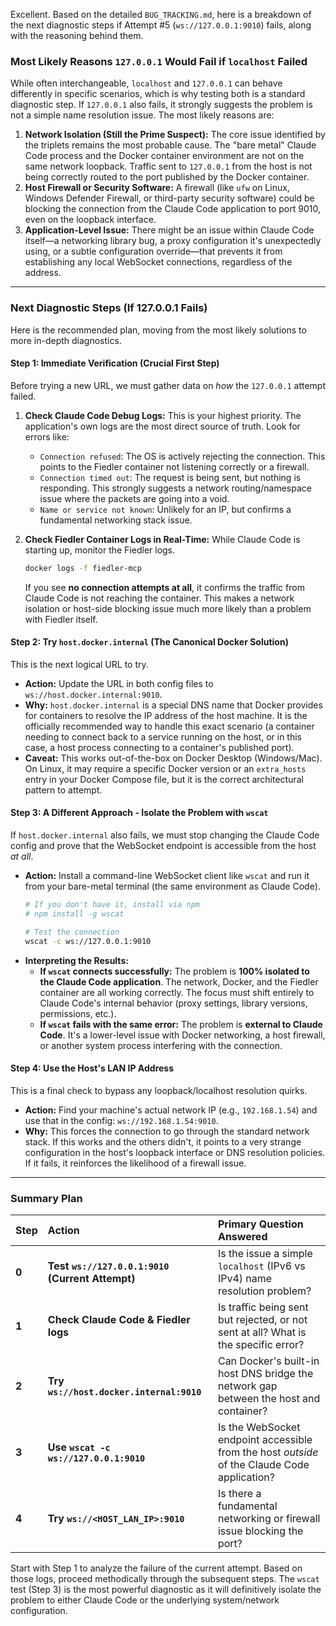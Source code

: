 Excellent. Based on the detailed `BUG_TRACKING.md`, here is a breakdown of the next diagnostic steps if Attempt #5 (`ws://127.0.0.1:9010`) fails, along with the reasoning behind them.

### Most Likely Reasons `127.0.0.1` Would Fail if `localhost` Failed

While often interchangeable, `localhost` and `127.0.0.1` can behave differently in specific scenarios, which is why testing both is a standard diagnostic step. If `127.0.0.1` also fails, it strongly suggests the problem is not a simple name resolution issue. The most likely reasons are:

1.  **Network Isolation (Still the Prime Suspect):** The core issue identified by the triplets remains the most probable cause. The "bare metal" Claude Code process and the Docker container environment are not on the same network loopback. Traffic sent to `127.0.0.1` from the host is not being correctly routed to the port published by the Docker container.
2.  **Host Firewall or Security Software:** A firewall (like `ufw` on Linux, Windows Defender Firewall, or third-party security software) could be blocking the connection from the Claude Code application to port 9010, even on the loopback interface.
3.  **Application-Level Issue:** There might be an issue within Claude Code itself—a networking library bug, a proxy configuration it's unexpectedly using, or a subtle configuration override—that prevents it from establishing any local WebSocket connections, regardless of the address.

---

### Next Diagnostic Steps (If 127.0.0.1 Fails)

Here is the recommended plan, moving from the most likely solutions to more in-depth diagnostics.

#### **Step 1: Immediate Verification (Crucial First Step)**

Before trying a new URL, we must gather data on *how* the `127.0.0.1` attempt failed.

1.  **Check Claude Code Debug Logs:** This is your highest priority. The application's own logs are the most direct source of truth. Look for errors like:
    *   `Connection refused`: The OS is actively rejecting the connection. This points to the Fiedler container not listening correctly or a firewall.
    *   `Connection timed out`: The request is being sent, but nothing is responding. This strongly suggests a network routing/namespace issue where the packets are going into a void.
    *   `Name or service not known`: Unlikely for an IP, but confirms a fundamental networking stack issue.

2.  **Check Fiedler Container Logs in Real-Time:** While Claude Code is starting up, monitor the Fiedler logs.
    ```bash
    docker logs -f fiedler-mcp
    ```
    If you see **no connection attempts at all**, it confirms the traffic from Claude Code is not reaching the container. This makes a network isolation or host-side blocking issue much more likely than a problem with Fiedler itself.

#### **Step 2: Try `host.docker.internal` (The Canonical Docker Solution)**

This is the next logical URL to try.

*   **Action:** Update the URL in both config files to `ws://host.docker.internal:9010`.
*   **Why:** `host.docker.internal` is a special DNS name that Docker provides for containers to resolve the IP address of the host machine. It is the officially recommended way to handle this exact scenario (a container needing to connect back to a service running on the host, or in this case, a host process connecting to a container's published port).
*   **Caveat:** This works out-of-the-box on Docker Desktop (Windows/Mac). On Linux, it may require a specific Docker version or an `extra_hosts` entry in your Docker Compose file, but it is the correct architectural pattern to attempt.

#### **Step 3: A Different Approach - Isolate the Problem with `wscat`**

If `host.docker.internal` also fails, we must stop changing the Claude Code config and prove that the WebSocket endpoint is accessible from the host *at all*.

*   **Action:** Install a command-line WebSocket client like `wscat` and run it from your bare-metal terminal (the same environment as Claude Code).
    ```bash
    # If you don't have it, install via npm
    # npm install -g wscat

    # Test the connection
    wscat -c ws://127.0.0.1:9010
    ```
*   **Interpreting the Results:**
    *   **If `wscat` connects successfully:** The problem is **100% isolated to the Claude Code application**. The network, Docker, and the Fiedler container are all working correctly. The focus must shift entirely to Claude Code's internal behavior (proxy settings, library versions, permissions, etc.).
    *   **If `wscat` fails with the same error:** The problem is **external to Claude Code**. It's a lower-level issue with Docker networking, a host firewall, or another system process interfering with the connection.

#### **Step 4: Use the Host's LAN IP Address**

This is a final check to bypass any loopback/localhost resolution quirks.

*   **Action:** Find your machine's actual network IP (e.g., `192.168.1.54`) and use that in the config: `ws://192.168.1.54:9010`.
*   **Why:** This forces the connection to go through the standard network stack. If this works and the others didn't, it points to a very strange configuration in the host's loopback interface or DNS resolution policies. If it fails, it reinforces the likelihood of a firewall issue.

---

### Summary Plan

| Step | Action                                                       | Primary Question Answered                                                                 |
| :--- | :----------------------------------------------------------- | :---------------------------------------------------------------------------------------- |
| **0**  | **Test `ws://127.0.0.1:9010` (Current Attempt)**             | Is the issue a simple `localhost` (IPv6 vs IPv4) name resolution problem?                 |
| **1**  | **Check Claude Code & Fiedler logs**                         | Is traffic being sent but rejected, or not sent at all? What is the specific error?       |
| **2**  | **Try `ws://host.docker.internal:9010`**                     | Can Docker's built-in host DNS bridge the network gap between the host and container?     |
| **3**  | **Use `wscat -c ws://127.0.0.1:9010`**                       | Is the WebSocket endpoint accessible from the host *outside* of the Claude Code application? |
| **4**  | **Try `ws://<HOST_LAN_IP>:9010`**                            | Is there a fundamental networking or firewall issue blocking the port?                    |

Start with Step 1 to analyze the failure of the current attempt. Based on those logs, proceed methodically through the subsequent steps. The `wscat` test (Step 3) is the most powerful diagnostic as it will definitively isolate the problem to either Claude Code or the underlying system/network configuration.
